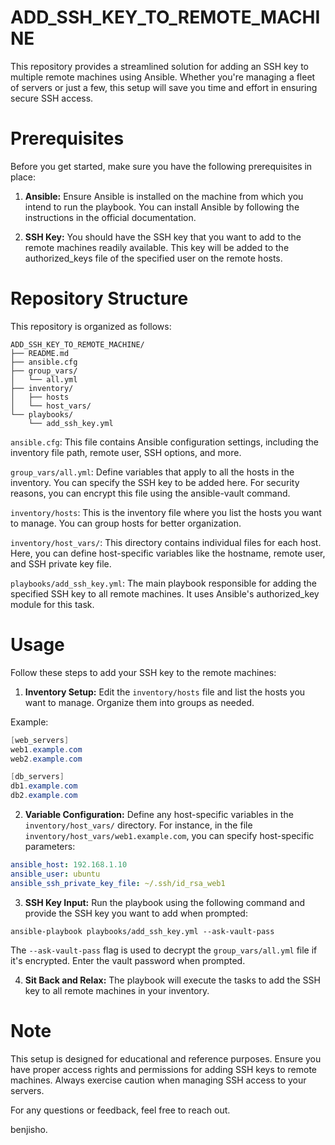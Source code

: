 # ADD_SSH_KEY_TO_REMOTE_MACHINE

This repository provides a streamlined solution for adding an SSH key to multiple remote machines using Ansible. Whether you're managing a fleet of servers or just a few, this setup will save you time and effort in ensuring secure SSH access.

# Prerequisites
Before you get started, make sure you have the following prerequisites in place:

1. **Ansible:** Ensure Ansible is installed on the machine from which you intend to run the playbook. You can install Ansible by following the instructions in the official documentation.

2. **SSH Key:** You should have the SSH key that you want to add to the remote machines readily available. This key will be added to the authorized_keys file of the specified user on the remote hosts.

# Repository Structure
This repository is organized as follows:

```
ADD_SSH_KEY_TO_REMOTE_MACHINE/
├── README.md
├── ansible.cfg
├── group_vars/
│   └── all.yml
├── inventory/
│   ├── hosts
│   └── host_vars/
└── playbooks/
    └── add_ssh_key.yml
```

`ansible.cfg`: This file contains Ansible configuration settings, including the inventory file path, remote user, SSH options, and more.

`group_vars/all.yml`: Define variables that apply to all the hosts in the inventory.
You can specify the SSH key to be added here. For security reasons, you can encrypt this file using the ansible-vault command.

`inventory/hosts`: This is the inventory file where you list the hosts you want to manage.
You can group hosts for better organization.

`inventory/host_vars/`: This directory contains individual files for each host.
Here, you can define host-specific variables like the hostname, remote user, and SSH private key file.

`playbooks/add_ssh_key.yml`: The main playbook responsible for adding the specified SSH key to all remote machines.
It uses Ansible's authorized_key module for this task.

# Usage
Follow these steps to add your SSH key to the remote machines:

1. **Inventory Setup:** Edit the `inventory/hosts` file and list the hosts you want to manage. Organize them into groups as needed.

Example:

```csharp
[web_servers]
web1.example.com
web2.example.com

[db_servers]
db1.example.com
db2.example.com
```

2. **Variable Configuration:** Define any host-specific variables in the `inventory/host_vars/` directory. For instance, in the file `inventory/host_vars/web1.example.com`, you can specify host-specific parameters:

```yaml
ansible_host: 192.168.1.10
ansible_user: ubuntu
ansible_ssh_private_key_file: ~/.ssh/id_rsa_web1
```

3. **SSH Key Input:** Run the playbook using the following command and provide the SSH key you want to add when prompted:

```shell
ansible-playbook playbooks/add_ssh_key.yml --ask-vault-pass
```

The `--ask-vault-pass` flag is used to decrypt the `group_vars/all.yml` file if it's encrypted. Enter the vault password when prompted.

4. **Sit Back and Relax:** The playbook will execute the tasks to add the SSH key to all remote machines in your inventory.

# Note
This setup is designed for educational and reference purposes.
Ensure you have proper access rights and permissions for adding SSH keys to remote machines.
Always exercise caution when managing SSH access to your servers.

For any questions or feedback, feel free to reach out.

benjisho.
